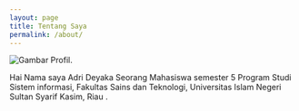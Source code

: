 ```yaml
---
layout: page
title: Tentang Saya
permalink: /about/
---
```


<img src="{{ site.baseurl }}assets/adri.gif" title = "Gambar Profil" class = "profile">.

Hai Nama saya Adri Deyaka Seorang Mahasiswa semester 5 Program Studi Sistem informasi, Fakultas Sains dan Teknologi, Universitas Islam Negeri Sultan Syarif Kasim, Riau  .



[centrarium]: https://github.com/bencentra/centrarium
[bencentra]: http://bencentra.com
[jekyll]: https://github.com/jekyll/jekyll
